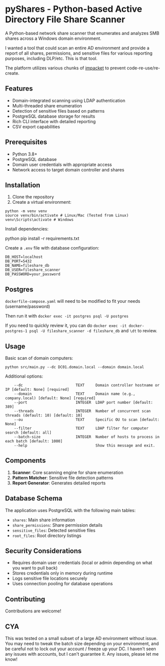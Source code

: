 # pyShares - Python-based Active Directory File Share Scanner

A Python-based network share scanner that enumerates and analyzes SMB shares across a Windows domain environment.

I wanted a tool that could scan an entire AD environment and provide a report of all shares, permissions, and sensitive files for various reporting purposes, including DLP/etc. This is that tool.

The platform utilizes various chunks of [impacket](https://github.com/fortra/impacket) to prevent code-re-use/re-create. 

## Features

- Domain-integrated scanning using LDAP authentication
- Multi-threaded share enumeration
- Detection of sensitive files based on patterns
- PostgreSQL database storage for results
- Rich CLI interface with detailed reporting
- CSV export capabilities

## Prerequisites

- Python 3.8+
- PostgreSQL database
- Domain user credentials with appropriate access
- Network access to target domain controller and shares

## Installation

1. Clone the repository
2. Create a virtual environment:

```
python -m venv venv
source venv/bin/activate # Linux/Mac (Tested from Linux)
venv\Scripts\activate # Windows
```

Install dependencies:

python
pip install -r requirements.txt

Create a `.env` file with database configuration:

```
DB_HOST=localhost
DB_PORT=5432
DB_NAME=fileshare_db
DB_USER=fileshare_scanner
DB_PASSWORD=your_password
```

## Postgres

`dockerfile-compose.yaml` will need to be modified to fit your needs (username/password)

Then run it with `docker exec -it postgres psql -U postgres`

If you need to quickly review it, you can do `docker exec -it docker-postgres-1 psql -U fileshare_scanner -d fileshare_db` and `\dt` to review.

## Usage

Basic scan of domain computers:

`python src/main.py --dc DC01.domain.local --domain domain.local`

Additional options:
```
    --dc                        TEXT     Domain controller hostname or IP [default: None] [required]
    --domain                    TEXT     Domain name (e.g., company.local) [default: None] [required]
    --port                      INTEGER  LDAP port number [default: 389]
    --threads                   INTEGER  Number of concurrent scan threads (default: 10) [default: 10] 
    --ou                        TEXT     Specific OU to scan [default: None]
    --filter                    TEXT     LDAP filter for computer search [default: all]
    --batch-size                INTEGER  Number of hosts to process in each batch [default: 1000]
    --help                               Show this message and exit.
```

## Components

1. **Scanner**: Core scanning engine for share enumeration
2. **Pattern Matcher**: Sensitive file detection patterns
3. **Report Generator**: Generates detailed reports

## Database Schema

The application uses PostgreSQL with the following main tables:
- `shares`: Main share information
- `share_permissions`: Share permission details
- `sensitive_files`: Detected sensitive files
- `root_files`: Root directory listings

## Security Considerations

- Requires domain user credentials (local or admin depending on what you want to pull back)
- Stores credentials only in memory during runtime
- Logs sensitive file locations securely
- Uses connection pooling for database operations

## Contributing

Contributions are welcome!

## CYA

This was tested on a small subset of a large AD environment without issue. You may need to tweak the batch size depending on your environment, and be careful not to lock out your account / freeze up your DC. I haven't seen any issues with accounts, but I can't guarantee it. Any issues, please let me know!